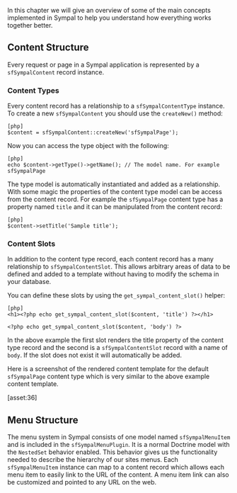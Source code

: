 In this chapter we will give an overview of some of the main concepts implemented in Sympal to help you understand how everything works together better.

## Content Structure

Every request or page in a Sympal application is represented by a `sfSympalContent` record instance. 

### Content Types

Every content record has a relationship to a `sfSympalContentType` instance. To create a new `sfSympalContent` you should use the `createNew()` method:

    [php]
    $content = sfSympalContent::createNew('sfSympalPage');

Now you can access the type object with the following:

    [php]
    echo $content->getType()->getName(); // The model name. For example sfSympalPage

The type model is automatically instantiated and added as a relationship. With some magic the properties of the content type model can be access from the content record. For example the `sfSympalPage` content type has a property named `title` and it can be manipulated from the content record:

    [php]
    $content->setTitle('Sample title');

### Content Slots

In addition to the content type record, each content record has a many relationship to `sfSympalContentSlot`. This allows arbitrary areas of data to be defined and added to a template without having to modify the schema in your database.

You can define these slots by using the `get_sympal_content_slot()` helper:

    [php]
    <h1><?php echo get_sympal_content_slot($content, 'title') ?></h1>

    <?php echo get_sympal_content_slot($content, 'body') ?>

In the above example the first slot renders the title property of the content type record and the second is a `sfSympalContentSlot` record with a name of `body`. If the slot does not exist it will automatically be added.

Here is a screenshot of the rendered content template for the default `sfSympalPage` content type which is very similar to the above example content template.

[asset:36]

## Menu Structure

The menu system in Sympal consists of one model named `sfSympalMenuItem` and is included in the `sfSympalMenuPlugin`. It is a normal Doctrine model with the `NestedSet` behavior enabled. This behavior gives us the functionality needed to describe the hierarchy of our sites menus. Each `sfSympalMenuItem` instance can map to a content record which allows each menu item to easily link to the URL of the content. A menu item link can also be customized and pointed to any URL on the web.